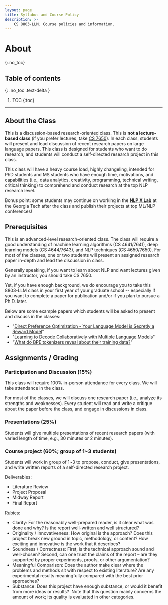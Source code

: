 ```yaml
---
layout: page
title: Syllabus and Course Policy
description: >-
    CS 8803-LLM. Course policies and information.
---
```


# About
{:.no_toc}

## Table of contents
{: .no_toc .text-delta }

1. TOC
{:toc}

---
## About the Class

This is a discussion-based research-oriented class. This is **not a lecture-based class** (if you prefer lectures, take [CS 7650](https://cocoxu.github.io/CS7650_spring2024/)). In each class, students will present and lead discussion of recent research papers on large language papers. This class is designed for students who want to do research, and students will conduct a self-directed research project in this class. 

This class will have a heavy course load, highly changeling, intended for PhD students and MS students who have enough time, motivations, and capabilities (i.e., data analytics, creativity, programming, technical writing, critical thinking) to comprehend and conduct research at the top NLP research level. 

Bonus point: some students may continue on working in the [**NLP X Lab**](https://cocoxu.github.io/#advise) at the Georgia Tech after the class and publish their projects at top ML/NLP conferences!  



## Prerequisites

This is an advanced-level research-oriented class. The class will require a good understanding of machine learning algorithms (CS 4641/7641), deep learning models (CS 4644/7643), and NLP techniques (CS 4650/7650). For most of the classes, one or two students will present an assigned research paper in-depth and lead the discussion in class. 

Generally speaking, if you want to learn about NLP and want lectures given by an instructor, you should take CS 7650. 


Yet, if you have enough background, we do encourage you to take this 8803-LLM class in your first year of your graduate school -- especially if you want to complete a paper for publication and/or if you plan to pursue a Ph.D. later. 

Below are some example papers which students will be asked to present and discuss in the classes:

- "[Direct Preference Optimization - Your Language Model is Secretly a Reward Model](https://arxiv.org/pdf/2305.18290)" 
- "[Learning to Decode Collaboratively with Multiple Language Models](https://arxiv.org/pdf/2403.03870)"
- "[What do BPE tokenizers reveal about their training data?](https://arxiv.org/pdf/2407.16607)"


## Assignments / Grading

### Participation and Discussion (15%)

This class will require 100% in-person attendance for every class. We will take attendance in the class. 

For most of the classes, we will discuss one research paper (i.e., analyze its strengths and weaknesses). Every student will read and write a critique about the paper before the class, and engage in discussions in class. 

### Presentations (25%)

Students will give multiple presentations of recent research papers (with varied length of time, e.g., 30 minutes or 2 minutes). 

### Course project (60%; group of 1~3 students)  

Students will work in group of 1~3 to propose, conduct, give presentations, and write written reports of a self-directed research project. 

Deliverables:
* Literature Review
* Project Proposal
* Midway Report
* Final Report

Rubics:
* Clarity: For the reasonably well-prepared reader, is it clear what was done and why? Is the report well-written and well structured?
* Originality / Innovativeness: How original is the approach? Does this project break new ground in topic, methodology, or content? How exciting and innovative is the work that it describes?
* Soundness / Correctness: First, is the technical approach sound and well-chosen? Second, can one trust the claims of the report – are they supported by proper experiments, proofs, or other argumentation?
* Meaningful Comparison: Does the author make clear where the problems and methods sit with respect to existing literature? Are any experimental results meaningfully compared with the best prior approaches?
* Substance: Does this project have enough substance, or would it benefit from more ideas or results?  Note that this question mainly concerns the amount of work; its quality is evaluated in other categories.




